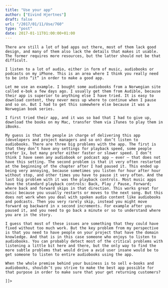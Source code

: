 ```yaml
---
title: "Use your app"
author: ["Eivind Hjertnes"]
draft: false
url: "/2017/01/11/Use/760"
type: "post"
date: 2017-01-11T01:00:00+01:00
---
```


<div class="HTML">
  <div></div>

<p>

</div>

```text
There are still a lot of bad apps out there, most of them lack good design, and many of them also lack the details that makes it usable. The former requires more resources, but the latter should not be that difficult.
```

<div class="HTML">
  <div></div>

</p>

</div>

<div class="HTML">
  <div></div>

<p>

</div>

```text
I listen to a lot of audio, either in form of music, audiobooks or podcasts on my iPhone. This is an area where I think you really need to be into “it” in order to make a good app.
```

<div class="HTML">
  <div></div>

</p>

</div>

<div class="HTML">
  <div></div>

<p>

</div>

```text
Let me use an example. I bought some audiobooks from a Norwegian site called e-bok a few days ago. I usually get them from Audible, because their app is superior to anything else I have tried. It is easy to download content, they never mess up where to continue when I pause and so on. But I had to get this somewhere else because it was a Norwegian book series.
```

<div class="HTML">
  <div></div>

</p>

</div>

<div class="HTML">
  <div></div>

<p>

</div>

```text
I first tried their app, and it was so bad that I had to give up, download the books on my Mac, transfer them via iTunes to play them in iBooks.
```

<div class="HTML">
  <div></div>

</p>

</div>

<div class="HTML">
  <div></div>

<p>

</div>

```text
My guess is that the people in charge of delivering this app (developers and project managers and so on) don’t listen to audiobooks. There are three big problems with the app. The first is that they don’t have any settings for playback speed, some people prefer 1x, but many prefer either faster or slower speed. I don’t think I have seen any audiobook or podcast app – ever – that does not have this setting. The second problem is that it very often restarted at the beginning of the chapter after I had paused it. This ended up being very annoying, because sometimes you listen for hour after hour without stop, and other times you have to pause it very often. And the last big problem with it was the playback controls. Most music apps have the standard playback controls: Back, Play / Pause, Forward; where back and forward skips in that direction. This works great for music because you usually restarts or moves to the next song. But this does not work when you deal with spoken audio content like audiobooks and podcasts. Then you very rarely skip, instead you might move forward og backward in x second increments. For example after you paused it, and you need to go back a minute or so to understand where you are in the story.
```

<div class="HTML">
  <div></div>

</p>

</div>

<div class="HTML">
  <div></div>

<p>

</div>

```text
I guess that most of these issues are something that they could have fixed without too much work. But the key problem from my perspective is that you need to have people on your project that have the domain knowledge. And that is in this case someone who enjoys to listen to audiobooks. You can probably detect most of the critical problems with listening a little bit here and there, but the only way to find the more subtle problems that would drive a avid user insane would be to get someone to listen to entire audiobooks using the app.
```

<div class="HTML">
  <div></div>

</p>

</div>

<div class="HTML">
  <div></div>

<p>

</div>

```text
When the whole premise behind your business is to sell e-books and audiobooks, shouldn’t you strive to make the best app possible for that purpose in order to make sure that your get returning customers?
```

<div class="HTML">
  <div></div>

</p>

</div>

<div class="HTML">
  <div></div>

<p>

</div>

```text
]]>
```

<div class="HTML">
  <div></div>

</p>

</div>
